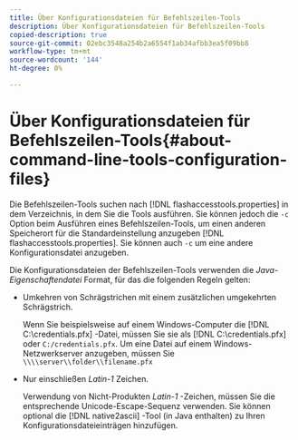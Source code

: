 ```yaml
---
title: Über Konfigurationsdateien für Befehlszeilen-Tools
description: Über Konfigurationsdateien für Befehlszeilen-Tools
copied-description: true
source-git-commit: 02ebc3548a254b2a6554f1ab34afbb3ea5f09bb8
workflow-type: tm+mt
source-wordcount: '144'
ht-degree: 0%

---
```


# Über Konfigurationsdateien für Befehlszeilen-Tools{#about-command-line-tools-configuration-files}

Die Befehlszeilen-Tools suchen nach [!DNL flashaccesstools.properties] in dem Verzeichnis, in dem Sie die Tools ausführen. Sie können jedoch die `-c` Option beim Ausführen eines Befehlszeilen-Tools, um einen anderen Speicherort für die Standardeinstellung anzugeben [!DNL flashaccesstools.properties]. Sie können auch `-c` um eine andere Konfigurationsdatei anzugeben.

Die Konfigurationsdateien der Befehlszeilen-Tools verwenden die *Java-Eigenschaftendatei* Format, für das die folgenden Regeln gelten:

* Umkehren von Schrägstrichen mit einem zusätzlichen umgekehrten Schrägstrich.

  Wenn Sie beispielsweise auf einem Windows-Computer die [!DNL C:\credentials.pfx] -Datei, müssen Sie sie als [!DNL C:\\credentials.pfx] oder `C:/credentials.pfx`. Um eine Datei auf einem Windows-Netzwerkserver anzugeben, müssen Sie `\\\\server\\folder\\filename.pfx`
* Nur einschließen *Latin-1* Zeichen.

  Verwendung von Nicht-Produkten *Latin-1* -Zeichen, müssen Sie die entsprechende Unicode-Escape-Sequenz verwenden. Sie können optional die [!DNL native2ascii] -Tool (in Java enthalten) zu Ihren Konfigurationsdateieinträgen hinzufügen.
